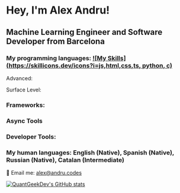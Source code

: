 # Hey, I'm Alex Andru!
## Machine Learning Engineer and Software Developer from Barcelona

### My programming languages: [![My Skills](https://skillicons.dev/icons?i=js,html,css,ts, python, c)](https://skillicons.dev)

Advanced:

Surface Level:

### Frameworks:

### Async Tools

### Developer Tools: 

### My human languages: English (Native), Spanish (Native), Russian (Native), Catalan (Intermediate)


📨 Email me: alex@andru.codes 

[![QuantGeekDev's GitHub stats](https://github-readme-stats.vercel.app/api?username=quantgeekdev)](https://github.com/anuraghazra/github-readme-stats)
